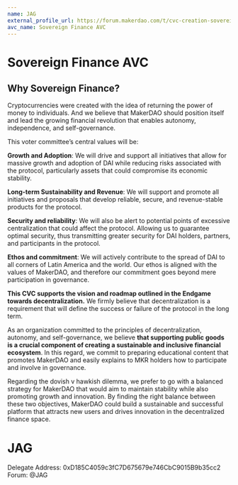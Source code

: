 ```yaml
---
name: JAG
external_profile_url: https://forum.makerdao.com/t/cvc-creation-sovereign-finance-cvc/20868
avc_name: Sovereign Finance AVC
---
```


# Sovereign Finance AVC

## Why Sovereign Finance?

Cryptocurrencies were created with the idea of returning the power of money to individuals. And we believe that MakerDAO should position itself and lead the growing financial revolution that enables autonomy, independence, and self-governance.

This voter committee’s central values will be:

**Growth and Adoption**: We will drive and support all initiatives that allow for massive growth and adoption of DAI while reducing risks associated with the protocol, particularly assets that could compromise its economic stability.

**Long-term Sustainability and Revenue**: We will support and promote all initiatives and proposals that develop reliable, secure, and revenue-stable products for the protocol.

**Security and reliability**: We will also be alert to potential points of excessive centralization that could affect the protocol. Allowing us to guarantee optimal security, thus transmitting greater security for DAI holders, partners, and participants in the protocol.

**Ethos and commitment**: We will actively contribute to the spread of DAI to all corners of Latin America and the world. Our ethos is aligned with the values of MakerDAO, and therefore our commitment goes beyond mere participation in governance.

**This CVC supports the vision and roadmap outlined in the Endgame towards decentralization.** We firmly believe that decentralization is a requirement that will define the success or failure of the protocol in the long term.

As an organization committed to the principles of decentralization, autonomy, and self-governance, we believe **that supporting public goods is a crucial component of creating a sustainable and inclusive financial ecosystem**. In this regard, we commit to preparing educational content that promotes MakerDAO and easily explains to MKR holders how to participate and involve in governance.

Regarding the dovish v hawkish dilemma, we prefer to go with a balanced strategy for MakerDAO that would aim to maintain stability while also promoting growth and innovation. By finding the right balance between these two objectives, MakerDAO could build a sustainable and successful platform that attracts new users and drives innovation in the decentralized finance space.

# JAG
Delegate Address: 0xD185C4059c3fC7D675679e746CbC9015B9b35cc2
Forum: @JAG
